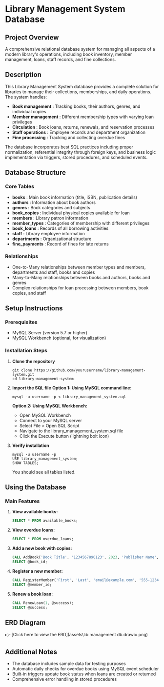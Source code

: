 # Library Management System Database

## Project Overview

A comprehensive relational database system for managing all aspects of a modern library's operations, including book inventory, member management, loans, staff records, and fine collections.

## Description

This Library Management System database provides a complete solution for libraries to manage their collections, memberships, and daily operations. The system handles:

* **Book management** : Tracking books, their authors, genres, and individual copies
* **Member management** : Different membership types with varying loan privileges
* **Circulation** : Book loans, returns, renewals, and reservation processes
* **Staff operations** : Employee records and department organization
* **Fine processing** : Tracking and collecting overdue fines

The database incorporates best SQL practices including proper normalization, referential integrity through foreign keys, and business logic implementation via triggers, stored procedures, and scheduled events.

## Database Structure

### Core Tables

* **books** : Main book information (title, ISBN, publication details)
* **authors** : Information about book authors
* **genres** : Book categories and subjects
* **book_copies** : Individual physical copies available for loan
* **members** : Library patron information
* **member_types** : Categories of membership with different privileges
* **book_loans** : Records of all borrowing activities
* **staff** : Library employee information
* **departments** : Organizational structure
* **fine_payments** : Record of fines for late returns

### Relationships

* One-to-Many relationships between member types and members, departments and staff, books and copies
* Many-to-Many relationships between books and authors, books and genres
* Complex relationships for loan processing between members, book copies, and staff

## Setup Instructions

### Prerequisites

* MySQL Server (version 5.7 or higher)
* MySQL Workbench (optional, for visualization)

### Installation Steps

1. **Clone the repository**

   ```
   git clone https://github.com/yourusername/library-management-system.git
   cd library-management-system
   ```
2. **Import the SQL file**
   **Option 1: Using MySQL command line:**

   ```
   mysql -u username -p < library_management_system.sql
   ```

   **Option 2: Using MySQL Workbench:**

   * Open MySQL Workbench
   * Connect to your MySQL server
   * Select File > Open SQL Script
   * Navigate to the library_management_system.sql file
   * Click the Execute button (lightning bolt icon)
3. **Verify installation**

   ```
   mysql -u username -p
   USE library_management_system;
   SHOW TABLES;
   ```

   You should see all tables listed.

## Using the Database

### Main Features

1. **View available books:**
   ```sql
   SELECT * FROM available_books;
   ```
2. **View overdue loans:**
   ```sql
   SELECT * FROM overdue_loans;
   ```
3. **Add a new book with copies:**
   ```sql
   CALL AddBook('Book Title', '1234567890123', 2023, 'Publisher Name', 1, 1, 3, 19.99, @book_id);
   SELECT @book_id;
   ```
4. **Register a new member:**
   ```sql
   CALL RegisterMember('First', 'Last', 'email@example.com', '555-1234', '123 Main St', '2000-01-01', 1, @member_id);
   SELECT @member_id;
   ```
5. **Renew a book loan:**
   ```sql
   CALL RenewLoan(1, @success);
   SELECT @success;
   ```

## ERD Diagram

👉 [Click here to view the ERD](assets\lib management db.drawio.png)

## Additional Notes

* The database includes sample data for testing purposes
* Automatic daily checks for overdue books using MySQL event scheduler
* Built-in triggers update book status when loans are created or returned
* Comprehensive error handling in stored procedures

